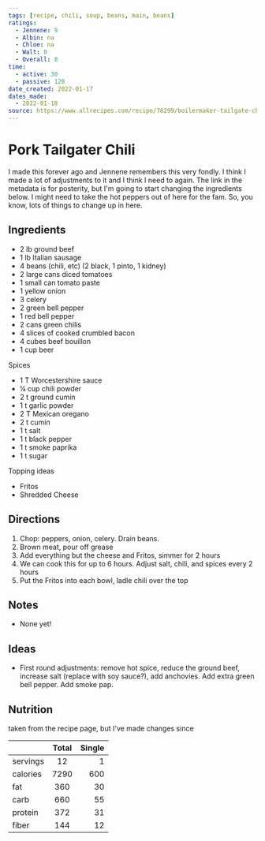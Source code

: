 ```yaml
---
tags: [recipe, chili, soup, beans, main, beans]
ratings:
  - Jennene: 9
  - Albin: na
  - Chloe: na
  - Walt: 8
  - Overall: 8
time:
  - active: 30
  - passive: 120
date_created: 2022-01-17
dates_made:
  - 2022-01-18
source: https://www.allrecipes.com/recipe/78299/boilermaker-tailgate-chili/
---
```


# Pork Tailgater Chili
I made this forever ago and  Jennene remembers this very fondly. I think I made a lot of adjustments to it and I think I need to again. The link in the metadata is for posterity, but I'm going to start changing the ingredients below. I might need to take the hot peppers out of here for the fam. So, you know, lots of things to change up in here. 

## Ingredients
- 2 lb ground beef 
- 1 lb Italian sausage
- 4 beans (chili, etc) (2 black, 1 pinto, 1 kidney)
- 2 large cans diced tomatoes
- 1 small can tomato paste
- 1 yellow onion
- 3 celery
- 2 green bell pepper
- 1 red bell pepper
- 2 cans green chilis
- 4 slices of cooked crumbled bacon
- 4 cubes beef bouillon
- 1 cup beer

Spices
- 1 T Worcestershire sauce
- ¼ cup chili powder
- 2 t ground cumin
- 1 t garlic powder
- 2 T Mexican oregano
- 2 t cumin
- 1 t salt
- 1 t black pepper
- 1 t smoke paprika
- 1 t sugar

Topping ideas
- Fritos
- Shredded Cheese

## Directions
1. Chop: peppers, onion, celery. Drain beans.
2. Brown meat, pour off grease
3. Add everything but the cheese and Fritos, simmer for 2 hours
4. We can cook this for up to 6 hours. Adjust salt, chili, and spices every 2 hours
5. Put the Fritos into each bowl, ladle chili over the top

## Notes
- None yet!

## Ideas
- First round adjustments: remove hot spice, reduce the ground beef, increase salt (replace with soy sauce?), add anchovies. Add extra green bell pepper. Add smoke pap.

## Nutrition
taken from the recipe page, but I've made changes since

|          |      Total    |  Single |
|----------|:-------------:|--------:|
| servings | 12            | 1       |
| calories | 7290          | 600     |
| fat      | 360           | 30      |
| carb     | 660           | 55      |
| protein  | 372           | 31      |
| fiber    | 144           | 12      |